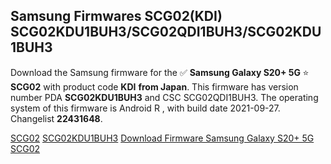 <h2>Samsung Firmwares SCG02(KDI) SCG02KDU1BUH3/SCG02QDI1BUH3/SCG02KDU1BUH3</h2>
Download the Samsung firmware for the ✅ <strong>Samsung Galaxy S20+ 5G </strong> ⭐ <strong>SCG02</strong> with product code <strong>KDI</strong> <strong> from Japan</strong>. This firmware has version number PDA <strong>SCG02KDU1BUH3</strong> and CSC SCG02QDI1BUH3. The operating system of this firmware is Android R , with build date 2021-09-27. Changelist <strong>22431648</strong>.


[SCG02](https://samfirm.shop/samsung/model/SCG02)
[SCG02KDU1BUH3](https://samfirm.shop/samsung/pda/SCG02KDU1BUH3)
[Download Firmware Samsung Galaxy S20+ 5G SCG02](https://samfirm.shop/samsung/firmware/459953)
